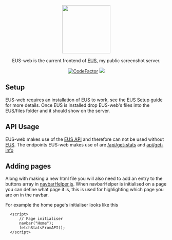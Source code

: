 <p align="center">
  <img width="150" height="150" src="http://eusv.ml/images/logo.png">
</p>
<p align="center">
  EUS-web is the current frontend of <a href="https://github.com/tgpethan/EUS">EUS</a>, my public screenshot server.<br>
</p>
<p align="center">
  <a href="https://www.codefactor.io/repository/github/tgpethan/eus-web"><img src="https://www.codefactor.io/repository/github/tgpethan/eus-web/badge" alt="CodeFactor" /></a>
  <a src="https://discord.gg/BV8QGn6"><img src="https://img.shields.io/discord/477024246959308810?color=7289da&label=Discord&logo=discord&logoColor=ffffff"></a>
</p>

## Setup

EUS-web requires an installation of [EUS](https://github.com/tgpethan/EUS) to work, see the [EUS Setup guide](https://github.com/tgpethan/EUS#setup) for more details.
Once EUS is installed drop EUS-web's files into the EUS/files folder and it should show on the server.

## API Usage

EUS-web makes use of the [EUS API](https://eusv.ml/api/) and therefore can not be used without [EUS](https://github.com/tgpethan/EUS).
The endpoints EUS-web makes use of are [/api/get-stats](https://eusv.ml/api/get-stats) and [api/get-info](https://eusv.ml/api/get-info)

## Adding pages

Along with making a new html file you will also need to add an entry to the buttons array in [navbarHelper.js](https://github.com/tgpethan/EUS-web/blob/master/js/navbarHelper.js).
When navbarHelper is initialised on a page you can define what page it is, this is used for highlighting which page you are on in the navbar.

For example the home page's initialiser looks like this
```
  <script>
      // Page initialiser
      navbar("Home");
      fetchStatsFromAPI();
  </script>
```
